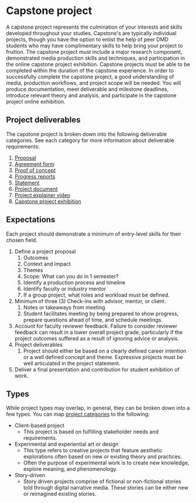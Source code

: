 # Capstone project

A capstone project represents the culmination of your interests and skills developed throughout your studies. Capstone's are typically individual projects, though you have the option to enlist the help of peer DMD students who may have complimentary skills to help bring your project to fruition. The capstone project must include a major research component, demonstrated media production skills and techniques, and participation in the online  capstone project exhibition. Capstone projects must be able to be completed within the duration of the capstone experience. In order to successfully complete the capstone project, a good understanding of media, production workflows, and project scope will be needed. You will produce documentation, meet deliverable and milestone deadlines, introduce relevant theory and analysis, and participate in the capstone project online exhibition.

## Project deliverables

The capstone project is broken down into the following deliverable categories. See each category for more information about deliverable requirements:

1. [Proposal](/capstone-project-proposal.md)
2. [Agreement form](/capstone-project-agreement-form.md)
3. [Proof of concept](/capstone-project-proof-of-concept.md)
4. [Progress reports](/capstone-project-review-1.md)
5. [Statement](/capstone-project-statement.md)
6. [Project document](/capstone-project-document.md)
7. [Project explainer video](/project-explainer-video.md)
8. [Capstone project exhibition](/capstone-project-exhibition.md)

## Expectations

Each project should demonstrate a minimum of entry-level skills for their chosen field.

1. Define a project proposal
   1. Outcomes
   2. Context and impact
   3. Themes
   4. Scope: What can you do in 1 semester?
   5. Identify a production process and timeline
   6. Identify faculty or industry mentor
   7. If a group project, what roles and workload must be defined.
2. Minimum of three \(3\) Check-ins with advisor, mentor, or client.
   1. Notes or takeaways from meeting
   2. Student facilitates meeting by being prepared to show progress, prepare questions ahead of time, and schedule meetings.
3. Account for faculty reviewer feedback. Failure to consider reviewer feedback can result in a lower overall project grade, particularly if the project outcomes suffered as a result of ignoring advice or analysis.  
4. Project deliverables
   1. Project should either be based on a clearly defined career intention or a well defined concept and theme. Expressive projects must be well articulated in the project statement.
5. Deliver a final presentation and contribution for student exhibition of work.

## Types

While project types may overlap, in general, they can be broken down into a few types. You can map [project categories](/project-categories.md) to the following:

* Client-based project
  * This project is based on fulfilling stakeholder needs and requirements.
* Experimental and experiential art or design
  * This type refers to creative projects that feature aesthetic explorations often based on new or existing theory and practices. 
  * Often the purpose of experimental work is to create new knowledge, explore meaning, and phenomenology.
* Story-driven
  * Story driven projects comprise of fictional or non-fictional stories told through digital narrative media. These stories can be either new or reimagined existing stories.



